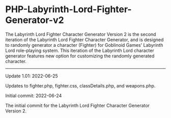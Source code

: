 # PHP-Labyrinth-Lord-Fighter-Generator-v2
The Labyrinth Lord Fighter Character Generator Version 2 is the second iteration of the Labyrinth Lord Fighter Character Generator, and is designed to randomly generator a character (Fighter) for Goblinoid Games' Labyrinth Lord role-playing system.  This iteration of the Labyrinth Lord character generator features new option for customizing the randomly generated character.


----------



Update 1.01: 2022-06-25

Updates to fighter.php, fighter.css, classDetails.php, and weapons.php.


Initial commit: 2022-06-24

The initial commit for the Labyrinth Lord Fighter Character Generator Version 2.
